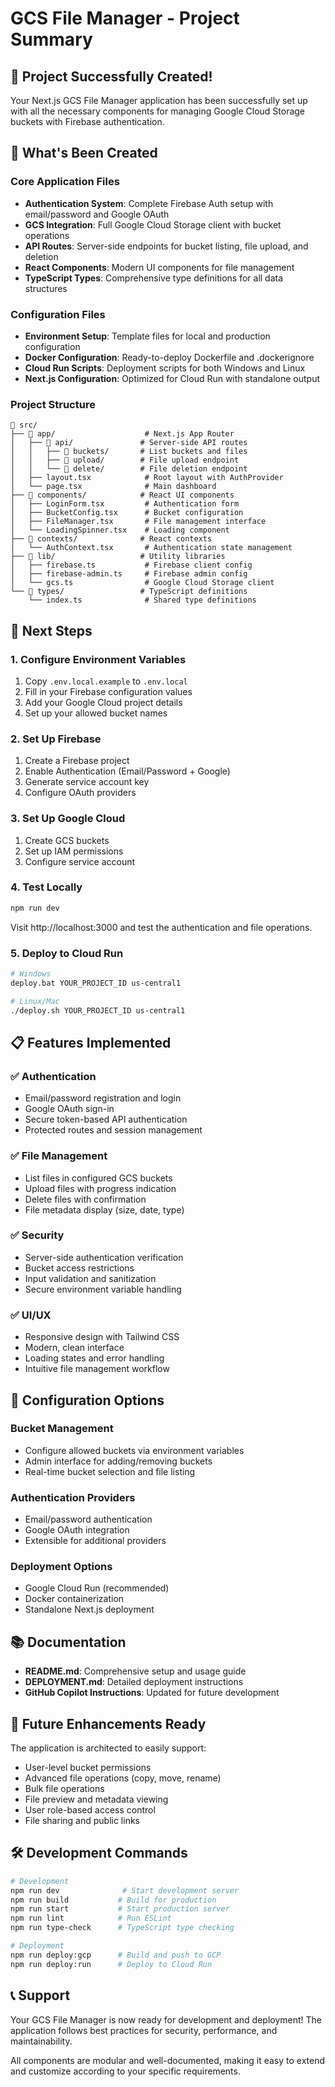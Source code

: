 # GCS File Manager - Project Summary

## 🎉 Project Successfully Created!

Your Next.js GCS File Manager application has been successfully set up with all the necessary components for managing Google Cloud Storage buckets with Firebase authentication.

## 📁 What's Been Created

### Core Application Files
- **Authentication System**: Complete Firebase Auth setup with email/password and Google OAuth
- **GCS Integration**: Full Google Cloud Storage client with bucket operations
- **API Routes**: Server-side endpoints for bucket listing, file upload, and deletion
- **React Components**: Modern UI components for file management
- **TypeScript Types**: Comprehensive type definitions for all data structures

### Configuration Files
- **Environment Setup**: Template files for local and production configuration
- **Docker Configuration**: Ready-to-deploy Dockerfile and .dockerignore
- **Cloud Run Scripts**: Deployment scripts for both Windows and Linux
- **Next.js Configuration**: Optimized for Cloud Run with standalone output

### Project Structure
```
📂 src/
├── 📂 app/                    # Next.js App Router
│   ├── 📂 api/               # Server-side API routes
│   │   ├── 📂 buckets/       # List buckets and files
│   │   ├── 📂 upload/        # File upload endpoint
│   │   └── 📂 delete/        # File deletion endpoint
│   ├── layout.tsx            # Root layout with AuthProvider
│   └── page.tsx              # Main dashboard
├── 📂 components/            # React UI components
│   ├── LoginForm.tsx         # Authentication form
│   ├── BucketConfig.tsx      # Bucket configuration
│   ├── FileManager.tsx       # File management interface
│   └── LoadingSpinner.tsx    # Loading component
├── 📂 contexts/              # React contexts
│   └── AuthContext.tsx       # Authentication state management
├── 📂 lib/                   # Utility libraries
│   ├── firebase.ts           # Firebase client config
│   ├── firebase-admin.ts     # Firebase admin config
│   └── gcs.ts                # Google Cloud Storage client
└── 📂 types/                 # TypeScript definitions
    └── index.ts              # Shared type definitions
```

## 🚀 Next Steps

### 1. Configure Environment Variables
1. Copy `.env.local.example` to `.env.local`
2. Fill in your Firebase configuration values
3. Add your Google Cloud project details
4. Set up your allowed bucket names

### 2. Set Up Firebase
1. Create a Firebase project
2. Enable Authentication (Email/Password + Google)
3. Generate service account key
4. Configure OAuth providers

### 3. Set Up Google Cloud
1. Create GCS buckets
2. Set up IAM permissions
3. Configure service account

### 4. Test Locally
```bash
npm run dev
```
Visit http://localhost:3000 and test the authentication and file operations.

### 5. Deploy to Cloud Run
```bash
# Windows
deploy.bat YOUR_PROJECT_ID us-central1

# Linux/Mac
./deploy.sh YOUR_PROJECT_ID us-central1
```

## 📋 Features Implemented

### ✅ Authentication
- Email/password registration and login
- Google OAuth sign-in
- Secure token-based API authentication
- Protected routes and session management

### ✅ File Management
- List files in configured GCS buckets
- Upload files with progress indication
- Delete files with confirmation
- File metadata display (size, date, type)

### ✅ Security
- Server-side authentication verification
- Bucket access restrictions
- Input validation and sanitization
- Secure environment variable handling

### ✅ UI/UX
- Responsive design with Tailwind CSS
- Modern, clean interface
- Loading states and error handling
- Intuitive file management workflow

## 🔧 Configuration Options

### Bucket Management
- Configure allowed buckets via environment variables
- Admin interface for adding/removing buckets
- Real-time bucket selection and file listing

### Authentication Providers
- Email/password authentication
- Google OAuth integration
- Extensible for additional providers

### Deployment Options
- Google Cloud Run (recommended)
- Docker containerization
- Standalone Next.js deployment

## 📚 Documentation

- **README.md**: Comprehensive setup and usage guide
- **DEPLOYMENT.md**: Detailed deployment instructions
- **GitHub Copilot Instructions**: Updated for future development

## 🎯 Future Enhancements Ready

The application is architected to easily support:
- User-level bucket permissions
- Advanced file operations (copy, move, rename)
- Bulk file operations
- File preview and metadata viewing
- User role-based access control
- File sharing and public links

## 🛠️ Development Commands

```bash
# Development
npm run dev              # Start development server
npm run build           # Build for production
npm run start           # Start production server
npm run lint            # Run ESLint
npm run type-check      # TypeScript type checking

# Deployment
npm run deploy:gcp      # Build and push to GCP
npm run deploy:run      # Deploy to Cloud Run
```

## 📞 Support

Your GCS File Manager is now ready for development and deployment! The application follows best practices for security, performance, and maintainability.

All components are modular and well-documented, making it easy to extend and customize according to your specific requirements.
